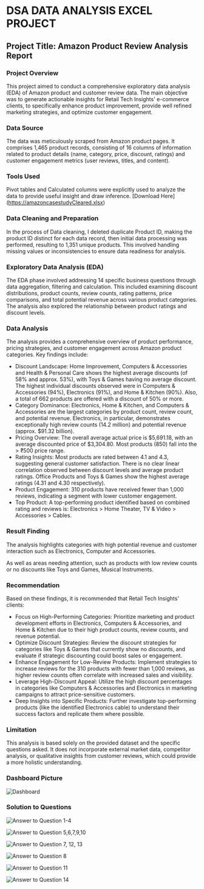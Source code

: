 # DSA DATA ANALYSIS EXCEL PROJECT 
## Project Title: Amazon Product Review Analysis Report
### Project Overview
This project aimed to conduct a comprehensive exploratory data analysis (EDA) of Amazon product and customer review data.
The main objective was to generate actionable insights for Retail Tech Insights' e-commerce clients, to specifically enhance product improvement, provide well refined marketing strategies, and optimize customer engagement.

### Data Source
The data was meticulously scraped from Amazon product pages. 
It comprises 1,465 product records, consisting of 16 columns of information related to product details (name, category, price, discount, ratings) and customer engagement metrics (user reviews, titles, and content).

### Tools Used
Pivot tables and Calculated columns were explicitly used to analyze the data to provide useful insight and draw inference. [Download Here] (https://amazoncasestudyCleared.xlsx)

### Data Cleaning and Preparation
In the process of Data cleaning, I deleted duplicate Product ID, making the product ID distinct for each data record, then initial data processing was performed, resulting to 1,351 unique products. This involved handling missing values or inconsistencies to ensure data readiness for analysis.

### Exploratory Data Analysis (EDA)
The EDA phase involved addressing 14 specific business questions through data aggregation, filtering and calculation. This included examining discount distributions, product counts, review counts, rating patterns, price comparisons, and total potential revenue across various product categories. The analysis also explored the relationship between product ratings and discount levels.

### Data Analysis
The analysis provides a comprehensive overview of product performance, pricing strategies, and customer engagement across Amazon product categories. Key findings include:
-	Discount Landscape: Home Improvement, Computers & Accessories and Health & Personal Care shows the highest average discounts (of 58% and approx. 53%), with Toys & Games having no average discount. The highest individual discounts observed were in Computers & Accessories (94%), Electronics (91%), and Home & Kitchen (90%). Also, a total of 662 products are offered with a discount of 50% or more.
-	Category Dominance: Electronics, Home & Kitchen, and Computers & Accessories are the largest categories by product count, review count, and potential revenue. Electronics, in particular, demonstrates exceptionally high review counts (14.2 million) and potential revenue (approx. $91.32 billion).
-	Pricing Overview: The overall average actual price is $5,691.18, with an average discounted price of $3,304.80. Most products (850) fall into the > ₹500 price range.
-	Rating Insights: Most products are rated between 4.1 and 4.3, suggesting general customer satisfaction. There is no clear linear correlation observed between discount levels and average product ratings. Office Products and Toys & Games show the highest average ratings (4.31 and 4.30 respectively).
-	Product Engagement: 310 products have received fewer than 1,000 reviews, indicating a segment with lower customer engagement.
-	Top Product: A top-performing product identified based on combined rating and reviews is: Electronics > Home Theater, TV & Video > Accessories > Cables.

### Result Finding
The analysis highlights categories with high potential revenue and customer interaction such as Electronics, Computer and Accessories.

As well as areas needing attention, such as products with low review counts or no discounts like Toys and Games, Musical Instruments.

### Recommendation
Based on these findings, it is recommended that Retail Tech Insights' clients:
-	Focus on High-Performing Categories: Prioritize marketing and product development efforts in Electronics, Computers & Accessories, and Home & Kitchen due to their high product counts, review counts, and revenue potential.
-	Optimize Discount Strategies: Review the discount strategies for categories like Toys & Games that currently show no discounts, and evaluate if strategic discounting could boost sales or engagement.
-	Enhance Engagement for Low-Review Products: Implement strategies to increase reviews for the 310 products with fewer than 1,000 reviews, as higher review counts often correlate with increased sales and visibility.
-	Leverage High-Discount Appeal: Utilize the high discount percentages in categories like Computers & Accessories and Electronics in marketing campaigns to attract price-sensitive customers.
-	Deep Insights into Specific Products: Further investigate top-performing products (like the identified Electronics cable) to understand their success factors and replicate them where possible.

### Limitation
This analysis is based solely on the provided dataset and the specific questions asked. It does not incorporate external market data, competitor analysis, or qualitative insights from customer reviews, which could provide a more holistic understanding.

### Dashboard Picture

![Dashboard ](https://github.com/user-attachments/assets/1d3b1122-841f-428c-8211-390ed687feed)

### Solution to Questions

![Answer to Question 1-4](https://github.com/user-attachments/assets/967a5d28-2fd2-4a8a-bf07-e120c3861e89)

![Answer to Question 5,6,7,9,10](https://github.com/user-attachments/assets/6d560cc3-cd3e-47df-b937-bb9bb92b623a)

![Answer to Question 7, 12, 13](https://github.com/user-attachments/assets/4cfa67c9-210d-449c-ba90-df6b542e6485)

![Answer to Question 8](https://github.com/user-attachments/assets/010489f2-f395-46a4-843e-fdba4c1dae81)

![Answer to Question 11](https://github.com/user-attachments/assets/47e8b194-9c7c-45b0-848b-9466d0ed9918)

![Answer to Question 14](https://github.com/user-attachments/assets/562f9871-b775-42c9-8ea6-6a2772c94656)

